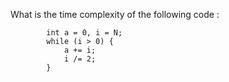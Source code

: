 <div class="markdown-content" id="problem-content">
<p>What is the time complexity of the following code :</p>
<div class="language-cpp highlighter-rouge"><pre class="highlight"><code>        <span class="kt">int</span> <span class="n">a</span> <span class="o">=</span> <span class="mi">0</span><span class="p">,</span> <span class="n">i</span> <span class="o">=</span> <span class="n">N</span><span class="p">;</span>
        <span class="k">while</span> <span class="p">(</span><span class="n">i</span> <span class="o">&gt;</span> <span class="mi">0</span><span class="p">)</span> <span class="p">{</span>
            <span class="n">a</span> <span class="o">+=</span> <span class="n">i</span><span class="p">;</span>
            <span class="n">i</span> <span class="o">/=</span> <span class="mi">2</span><span class="p">;</span>
        <span class="p">}</span>
</code></pre>
</div>
</div>